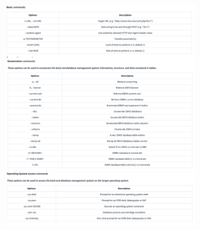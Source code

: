 ![sqlmap_basic.png](images/sqlmap_basic.png)
![sqlmap_enumeration.png](images/sqlmap_enumeration.png)
![sqlmap_os.png.png](images/sqlmap_os.png)
